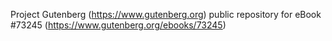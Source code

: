 Project Gutenberg (https://www.gutenberg.org) public repository for
eBook #73245 (https://www.gutenberg.org/ebooks/73245)
